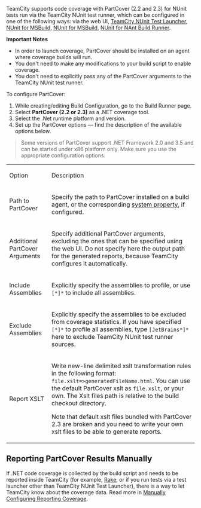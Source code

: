 [//]: # (title: PartCover)
[//]: # (auxiliary-id: PartCover)

TeamCity supports code coverage with PartCover (2.2 and 2.3) for NUnit tests run via the TeamCity NUnit test runner, which can be configured in one of the following ways: via the web UI, [TeamCity NUnit Test Launcher](nunit-support.md#NUnit+Test+Launcher), [NUnit for MSBuild](nunit-support.md#Using+NUnit+for+MSBuild), [NUnit for MSBuild](nunit-support.md#Using+NUnit+for+MSBuild), [NUnit for NAnt Build Runner](nunit-support.md#NUnit+for+NAnt+Build+Runner).

__Important Notes__
	
* In order to launch coverage, PartCover should be installed on an agent where coverage builds will run.
* You don't need to make any modifications to your build script to enable coverage.
* You don't need to explicitly pass any of the PartCover arguments to the TeamCity NUnit test runner.

To configure PartCover:

1. While creating/editing Build Configuration, go to the Build Runner page.
2. Select __PartCover (2.2 or 2.3)__ as a .NET coverage tool.
3. Select the .Net runtime platform and version. 
4. Set up the PartCover options — find the description of the available options below.

>Some versions of PartCover support .NET Framework 2.0 and 3.5 and can be started under x86 platform only. Make sure you use the appropriate configuration options.

<table>
<tr>

<td>

Option

</td>

<td>

Description

</td>
</tr>
<tr>

<td>

Path to PartCover

</td>

<td>

Specify the path to PartCover installed on a build agent, or the corresponding [system property](configuring-build-parameters.md), if configured.

</td>
</tr>
<tr>

<td>

Additional PartCover Arguments

</td>

<td>

Specify additional PartCover arguments, excluding  the ones that can be specified using the web UI. Do not specify here the output path for the generated reports, because TeamCity configures it automatically.

</td>
</tr>
<tr>

<td>

Include Assemblies

</td>

<td>

Explicitly specify the assemblies to profile, or use `[*]*` to include all assemblies.

</td>
</tr>
<tr>

<td>

Exclude Assemblies

</td>


<td>

Explicitly specify the assemblies to be excluded from coverage statistics. If you have specified `[*]*` to profile all assemblies, type `[JetBrains*]*` here to exclude TeamCity NUnit test runner sources.

</td>
</tr>
<tr>

<td>

Report XSLT

</td>

<td>

Write new-line delimited xslt transformation rules in the following format: `file.xslt=>generatedFileName.html`. You can use the default PartCover xslt as `file.xslt`, or your own. The Xslt files path is relative to the build checkout directory.


<tip>

Note that default xslt files bundled with PartCover 2.3 are broken and you need to write your own xslt files to be able to generate reports.
</tip>

</td>
</tr>
</table>

## Reporting PartCover Results Manually

If .NET code coverage is collected by the build script and needs to be reported inside TeamCity (for example, [Rake](rake.md), or if you run tests via a test launcher other than TeamCity NUnit Test Launcher), there is a way to let TeamCity know about the coverage data. Read more in [Manually Configuring Reporting Coverage](manually-configuring-reporting-coverage.md).
